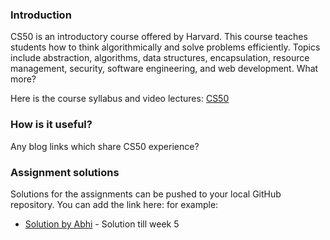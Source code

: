 ### Introduction 

CS50 is an introductory course offered by Harvard. This course teaches students how to think algorithmically and solve problems efficiently. Topics include abstraction, algorithms, data structures, encapsulation, resource management, security, software engineering, and web development. What more?

Here is the course syllabus and video lectures: [CS50](http://cs50.tv)

### How is it useful?

Any blog links which share CS50 experience?

### Assignment solutions

Solutions for the assignments can be pushed to your local GitHub repository. You can add the link here: 
for example:
* [Solution by Abhi](https://amfoss.in) - Solution till week 5
